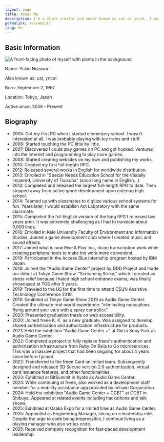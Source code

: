 ```yaml
---
layout: page
title: About Me
description: I'm a blind creator and coder known as cat or yncat. I work as a full-stack engineer while pursuing various activities on a whim.
permalink: /en/about/
lang: en
---
```


## Basic Information

![A front-facing photo of myself with plants in the background]({{site.baseurl}}/images/author.jpg#wide)

Name: Yukio Nozawa

Also known as: cat, yncat

Born: September 2, 1997

Location: Tokyo, Japan

Active since: 2008 - Present

## Biography

* 2005: Got my first PC when I started elementary school. I wasn't interested at all. I was probably playing with toy trains and stuff.
* 2006: Started touching the PC little by little.
* 2007: Discovered I could play games on PC and got hooked. Ventured into the internet and programming to play more games.
* 2008: Started creating websites on my own and publishing my works.
* 2010: Created my first full-length RPG.
* 2012: Released several works in English for worldwide distribution.
* 2013: Enrolled in "Special Needs Education School for the Visually Impaired, University of Tsukuba" (sooo long name in English...).
* 2013: Completed and released the largest full-length RPG to date. Then stepped away from active game development upon entering high school.
* 2014: Teamed up with classmates to digitize various school systems for fun. Years later, I would establish Act Laboratory with the same classmate.
* 2015: Completed the full English version of the long RPG I released two years prior. It was extremely challenging as I had to translate about 9,000 lines.
* 2016: Enrolled in Keio University Faculty of Environment and Information Studies. Joined a game development club where I created music and sound effects.
* 2017: Joined what is now Rise & Play Inc., doing transcription work while creating peripheral tools to make the work more convenient.
* 2018: Participated in the Access Blue internship program hosted by IBM Japan.
* 2018: Joined the "Audio Game Center" project by DDD Project and made our debut at Tokyo Game Show. "Screaming Strike," which I created as stress relief because I hated high school entrance exams, was finally showcased at TGS after 5 years.
* 2019: Traveled to the US for the first time to attend CSUN Assistive Technology Conference 2019.
* 2019: Exhibited at Tokyo Game Show 2019 as Audio Game Center. Created the ultimate real-world experience: "eliminating mosquitoes flying around your ears with a spray controller."
* 2020: Presented graduation thesis on web accessibility.
* 2020: Joined freee K. K. as a new graduate. Was assigned to develop shared authentication and authorization infrastructure for products.
* 2021: Held the exhibition "Audio Game Center +" at Ginza Sony Park as Audio Game Center.
* 2022: Completed a project to fully replace freee's authentication and authorization infrastructure from Ruby On Rails to Go microservices. This was a massive project that had been ongoing for about 4 years since before I joined.
* 2022: Transferred to the freee Card unlimited team. Subsequently designed and released 3D Secure version 2.0 authentication, virtual card issuance features, and other functionalities.
* 2023: Exhibited at BitSummit in Kyoto as Audio Game Center.
* 2024: While continuing at freee, also worked as a development staff member for a mobility assistance app provided by mitsuki Corporation.
* 2024: Held the exhibition "Audio Game Center + CCBT" at CCBT in Shibuya. Appeared at related events including hackathons and talk shows.
* 2025: Exhibited at Osaka Expo for a limited time as Audio Game Center.
* 2025: Appointed as Engineering Manager, taking on a leadership role. Despite the urge to code being irrepressible, I continue living as a playing manager who also writes code.
* 2025: Received company recognition for fast-paced development leadership.